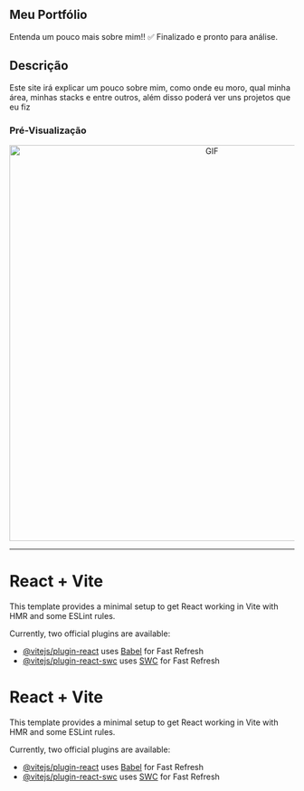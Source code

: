 ## Meu Portfólio

Entenda um pouco mais sobre mim!!
✅ Finalizado e pronto para análise.

## Descrição          


Este site irá explicar um pouco sobre mim, como onde eu moro, qual minha área, minhas stacks e entre outros, além disso poderá ver uns projetos que eu fiz

### Pré-Visualização

<p align="center">
  <img src="/src/assets/Presentation Gif to Github.gif" alt="GIF" width="700px" />
</p>

------------------------

# React + Vite

This template provides a minimal setup to get React working in Vite with HMR and some ESLint rules.

Currently, two official plugins are available:

- [@vitejs/plugin-react](https://github.com/vitejs/vite-plugin-react/blob/main/packages/plugin-react/README.md) uses [Babel](https://babeljs.io/) for Fast Refresh
- [@vitejs/plugin-react-swc](https://github.com/vitejs/vite-plugin-react-swc) uses [SWC](https://swc.rs/) for Fast Refresh


# React + Vite

This template provides a minimal setup to get React working in Vite with HMR and some ESLint rules.

Currently, two official plugins are available:

- [@vitejs/plugin-react](https://github.com/vitejs/vite-plugin-react/blob/main/packages/plugin-react/README.md) uses [Babel](https://babeljs.io/) for Fast Refresh
- [@vitejs/plugin-react-swc](https://github.com/vitejs/vite-plugin-react-swc) uses [SWC](https://swc.rs/) for Fast Refresh
